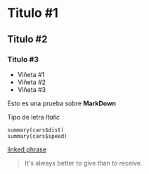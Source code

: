 ﻿# Titulo #1
## Titulo #2
### Titulo #3

* Viñeta #1
* Viñeta #2
* Viñeta #3

Esto es una prueba sobre **MarkDown**

Tipo de letra *Italic*

```{r}
summary(cars$dist)
summary(cars$speed)
```

[linked phrase](http://example.com)

> It's always better to give
> than to receive.